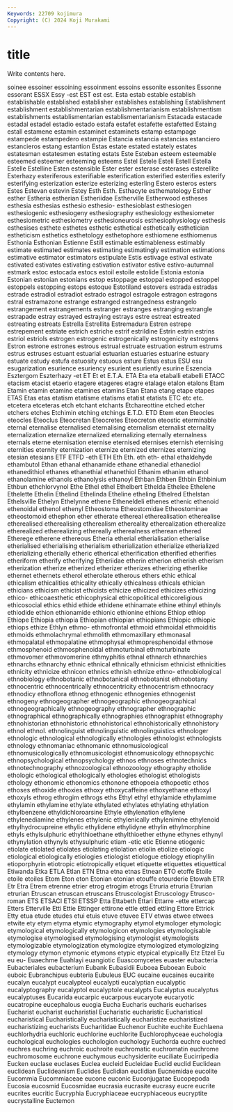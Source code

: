 ```yaml
---
Keywords: 22709 kojimura
Copyright: (C) 2024 Koji Murakami
---
```


# title

Write contents here.



soinee essoiner essoining essoinment essoins
essonite essonites Essonne essorant ESSX Essy -est EST est est.
Esta estab estable establish establishable established establisher establishes establishing Establishment
establishment establishmentarian establishmentarianism establishmentism establishments establismentarian establismentarianism Estacada estacade estadal
estadel estadio estado estafa estafet estafette estafetted Estaing estall estamene
estamin estaminet estaminets estamp estampage estampede estampedero estampie Estancia estancia
estancias estanciero estancieros estang estantion Estas estate estated estately estates
estatesman estatesmen estating estats Este Esteban esteem esteemable esteemed esteemer
esteeming esteems Estel Estele Esteli Estell Estella Estelle Estelline Esten
estensible Ester ester esterase esterases esterellite Esterhazy esteriferous esterifiable esterification
esterified esterifies esterify esterifying esterization esterize esterizing esterling Estero esteros
esters Estes Estevan estevin Estey Esth Esth. Esthacyte esthematology Esther
esther Estheria estherian Estheriidae Estherville Estherwood estheses esthesia esthesias esthesio
esthesio- esthesioblast esthesiogen esthesiogenic esthesiogeny esthesiography esthesiology esthesiometer esthesiometric esthesiometry
esthesioneurosis esthesiophysiology esthesis esthesises esthete esthetes esthetic esthetical esthetically esthetician
estheticism esthetics esthetology esthetophore esthiomene esthiomenus Esthonia Esthonian Estienne Estill
estimable estimableness estimably estimate estimated estimates estimating estimatingly estimation estimations
estimative estimator estimators estipulate Estis estivage estival estivate estivated estivates
estivating estivation estivator estive estivo-autumnal estmark estoc estocada estocs estoil
estoile estolide Estonia estonia Estonian estonian estonians estop estoppage estoppal
estopped estoppel estoppels estopping estops estoque Estotiland estovers estrada estradas
estrade estradiol estradiot estrado estragol estragole estragon estragons estral estramazone
estrange estranged estrangedness estrangelo estrangement estrangements estranger estranges estranging estrangle
estrapade estray estrayed estraying estrays estre estreat estreated estreating estreats
Estrella Estrellita Estremadura Estren estrepe estrepement estriate estrich estriche estrif
estrildine Estrin estrin estrins estriol estriols estrogen estrogenic estrogenically estrogenicity
estrogens Estron estrone estrones estrous estrual estruate estruation estrum estrums
estrus estruses estuant estuarial estuarian estuaries estuarine estuary estuate estudy
estufa estuosity estuous esture Estus estus ESU esu esugarization esurience
esuriency esurient esuriently esurine Eszencia Esztergom Eszterhazy -et ET Et
et E.T.A. ETA Eta eta etaballi etabelli ETACC etacism etacist
etaerio etagere etageres etagre etalage etalon etalons Etam Etamin etamin
etamine etamines etamins Etan Etana etang etape etapes ETAS Etas
etas etatism etatisme etatisms etatist etatists ETC etc etc. etcetera
etceteras etch etchant etchants Etchareottine etched etcher etchers etches Etchimin
etching etchings E.T.D. ETD Etem eten Eteocles eteocles Eteoclus Eteocretan
Eteocretes Eteocreton eteostic eterminable eternal eternalise eternalised eternalising eternalism eternalist
eternality eternalization eternalize eternalized eternalizing eternally eternalness eternals eterne eternisation
eternise eternised eternises eternish eternising eternities eternity eternization eternize eternized
eternizes eternizing etesian etesians ETF ETFD -eth ETH Eth Eth.
eth eth- ethal ethaldehyde ethambutol Ethan ethanal ethanamide ethane ethanedial
ethanediol ethanedithiol ethanes ethanethial ethanethiol Ethanim ethanim ethanol ethanolamine ethanols
ethanolysis ethanoyl Ethban Ethben Ethbin Ethbinium Ethbun ethchlorvynol Ethe Ethel
ethel Ethelbert Ethelda Ethelee Ethelene Ethelette Ethelin Ethelind Ethelinda Etheline
etheling Ethelred Ethelstan Ethelsville Ethelyn Ethelynne ethene Etheneldeli ethenes ethenic
ethenoid ethenoidal ethenol ethenyl Etheostoma Etheostomidae Etheostominae etheostomoid ethephon ether
etherate ethereal etherealisation etherealise etherealised etherealising etherealism ethereality etherealization etherealize
etherealized etherealizing ethereally etherealness etherean ethered Etherege etherene ethereous Etheria
etherial etherialisation etherialise etherialised etherialising etherialism etherialization etherialize etherialized etherializing
etherially etheric etherical etherification etherified etherifies etheriform etherify etherifying Etheriidae
etherin etherion etherish etherism etherization etherize etherized etherizer etherizes etherizing
etherlike ethernet ethernets etherol etherolate etherous ethers ethic ethical ethicalism
ethicalities ethicality ethically ethicalness ethicals ethician ethicians ethicism ethicist ethicists
ethicize ethicized ethicizes ethicizing ethico- ethicoaesthetic ethicophysical ethicopolitical ethicoreligious ethicosocial
ethics ethid ethide ethidene ethinamate ethine ethinyl ethinyls ethiodide ethion
ethionamide ethionic ethionine ethions Ethiop ethiop Ethiope Ethiopia ethiopia Ethiopian
ethiopian ethiopians Ethiopic ethiopic ethiops ethize Ethlyn ethmo- ethmofrontal ethmoid
ethmoidal ethmoiditis ethmoids ethmolachrymal ethmolith ethmomaxillary ethmonasal ethmopalatal ethmopalatine ethmophysal
ethmopresphenoidal ethmose ethmosphenoid ethmosphenoidal ethmoturbinal ethmoturbinate ethmovomer ethmovomerine ethmyphitis ethnal
ethnarch ethnarchies ethnarchs ethnarchy ethnic ethnical ethnically ethnicism ethnicist ethnicities
ethnicity ethnicize ethnicon ethnics ethnish ethnize ethno- ethnobiological ethnobiology ethnobotanic
ethnobotanical ethnobotanist ethnobotany ethnocentric ethnocentrically ethnocentricity ethnocentrism ethnocracy ethnodicy ethnoflora
ethnog ethnogenic ethnogenies ethnogenist ethnogeny ethnogeographer ethnogeographic ethnogeographical ethnogeographically ethnogeography
ethnographer ethnographic ethnographical ethnographically ethnographies ethnographist ethnography ethnohistorian ethnohistoric ethnohistorical
ethnohistorically ethnohistory ethnol ethnol. ethnolinguist ethnolinguistic ethnolinguistics ethnologer ethnologic ethnological
ethnologically ethnologies ethnologist ethnologists ethnology ethnomaniac ethnomanic ethnomusicological ethnomusicologically ethnomusicologist
ethnomusicology ethnopsychic ethnopsychological ethnopsychology ethnos ethnoses ethnotechnics ethnotechnography ethnozoological ethnozoology
ethography etholide ethologic ethological ethologically ethologies ethologist ethologists ethology ethonomic
ethonomics ethonone ethopoeia ethopoetic ethos ethoses ethoxide ethoxies ethoxy ethoxycaffeine
ethoxyethane ethoxyl ethoxyls ethrog ethrogim ethrogs eths Ethyl ethyl ethylamide
ethylamime ethylamin ethylamine ethylate ethylated ethylates ethylating ethylation ethylbenzene ethyldichloroarsine
Ethyle ethylenation ethylene ethylenediamine ethylenes ethylenic ethylenically ethylenimine ethylenoid ethylhydrocupreine
ethylic ethylidene ethylidyne ethylin ethylmorphine ethyls ethylsulphuric ethylthioethane ethylthioether ethyne
ethynes ethynyl ethynylation ethynyls ethysulphuric etiam -etic etic Etienne etiogenic
etiolate etiolated etiolates etiolating etiolation etiolin etiolize etiologic etiological etiologically
etiologies etiologist etiologue etiology etiophyllin etioporphyrin etiotropic etiotropically etiquet etiquette
etiquettes etiquettical Etiwanda Etka ETLA Etlan ETN Etna etna etnas
Etnean ETO etoffe Etoile etoile etoiles Etom Eton eton Etonian
etonian etouffe etourderie Etowah ETR Etr Etra Etrem etrenne etrier
etrog etrogim etrogs Etruria etruria Etrurian etrurian Etruscan etruscan etruscans
Etruscologist Etruscology Etrusco-roman ETS ETSACI ETSI ETSSP Etta Ettabeth Ettari
Ettarre -ette ettercap Etters Etterville Etti Ettie Ettinger ettirone ettle
ettled ettling Ettore Ettrick Etty etua etude etudes etui etuis
etuve etuvee ETV etwas etwee etwees etwite ety etym etyma
etymic etymography etymol etymologer etymologic etymological etymologically etymologicon etymologies etymologisable
etymologise etymologised etymologising etymologist etymologists etymologizable etymologization etymologize etymologized etymologizing
etymology etymon etymonic etymons etypic etypical etypically Etz Etzel Eu
eu eu- Euaechme Euahlayi euangiotic Euascomycetes euaster eubacteria Eubacteriales eubacterium
Eubank Eubasidii Euboea Euboean Euboic euboic Eubranchipus eubteria Eubuleus EUC
eucaine eucaines eucairite eucalyn eucalypt eucalypteol eucalypti eucalyptian eucalyptic eucalyptography
eucalyptol eucalyptole eucalypts Eucalyptus eucalyptus eucalyptuses Eucarida eucarpic eucarpous eucaryote
eucaryotic eucatropine eucephalous eucgia Eucha Eucharis eucharis eucharises Eucharist eucharist
eucharistial Eucharistic eucharistic Eucharistical eucharistical Eucharistically eucharistically eucharistize eucharistized eucharistizing
eucharists Eucharitidae Euchenor Euchite euchite Euchlaena euchlorhydria euchloric euchlorine euchlorite
Euchlorophyceae euchologia euchological euchologies euchologion euchology Euchorda euchre euchred euchres
euchring euchroic euchroite euchromatic euchromatin euchrome euchromosome euchrone euchymous euchysiderite
euciliate Eucirripedia Eucken euclase euclases Euclea eucleid Eucleidae Euclid euclid
Euclidean euclidean Euclideanism Euclides Euclidian euclidian Eucnemidae eucolite Eucommia Eucommiaceae
eucone euconic Euconjugatae Eucopepoda Eucosia eucosmid Eucosmidae eucrasia eucrasite eucrasy
eucre eucrite eucrites eucritic Eucryphia Eucryphiaceae eucryphiaceous eucryptite eucrystalline Euctemon
